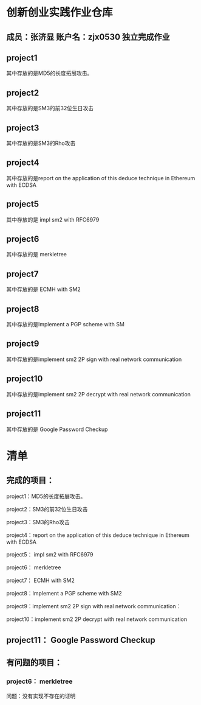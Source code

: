 # 创新创业实践作业仓库

## 成员：张济显 账户名：zjx0530 独立完成作业

## project1

其中存放的是MD5的长度拓展攻击。

## project2

其中存放的是SM3的前32位生日攻击

## project3

其中存放的是SM3的Rho攻击

## project4

其中存放的是report on the application of this deduce technique in Ethereum with ECDSA

## project5

其中存放的是 impl sm2 with RFC6979

## project6

其中存放的是 merkletree

## project7

其中存放的是 ECMH with SM2

## project8

其中存放的是Implement a PGP scheme with SM

## project9

其中存放的是implement sm2 2P sign with real network communication

## project10

其中存放的是implement sm2 2P decrypt with real network communication

## project11
其中存放的是 Google Password Checkup

# 清单

## 完成的项目：

project1：MD5的长度拓展攻击。

project2：SM3的前32位生日攻击

project3：SM3的Rho攻击

project4：report on the application of this deduce technique in Ethereum with ECDSA

project5： impl sm2 with RFC6979

project6： merkletree

project7： ECMH with SM2

project8：Implement a PGP scheme with SM2

project9：implement sm2 2P sign with real network communication：

project10：implement sm2 2P decrypt with real network communication

## project11： Google Password Checkup

## 有问题的项目：

### project6： merkletree

问题：没有实现不存在的证明
